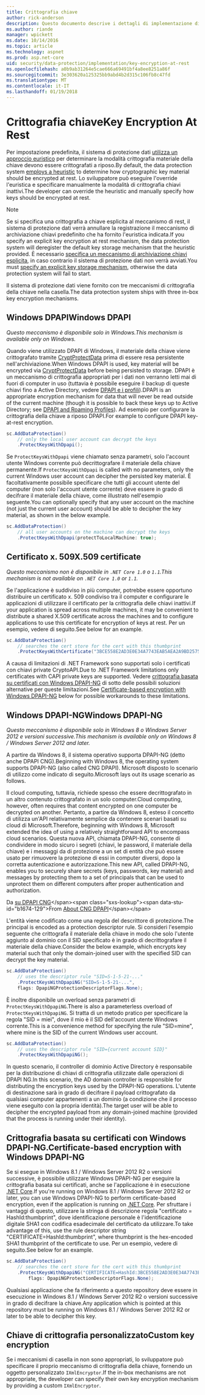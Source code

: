 ```yaml
---
title: Crittografia chiave
author: rick-anderson
description: Questo documento descrive i dettagli di implementazione di ASP.NET Core protezione chiave la crittografia dei dati inattivi.
ms.author: riande
manager: wpickett
ms.date: 10/14/2016
ms.topic: article
ms.technology: aspnet
ms.prod: asp.net-core
uid: security/data-protection/implementation/key-encryption-at-rest
ms.openlocfilehash: a0b9ab31264e5cae666a69491bf4a8ee8251a86f
ms.sourcegitcommit: 3e303620a125325bb9abd4b2d315c106fb8c47fd
ms.translationtype: MT
ms.contentlocale: it-IT
ms.lasthandoff: 01/19/2018
---
```

# <a name="key-encryption-at-rest"></a><span data-ttu-id="b1674-103">Crittografia chiave</span><span class="sxs-lookup"><span data-stu-id="b1674-103">Key Encryption At Rest</span></span>

<a name="data-protection-implementation-key-encryption-at-rest"></a>

<span data-ttu-id="b1674-104">Per impostazione predefinita, il sistema di protezione dati [utilizza un approccio euristico](xref:security/data-protection/configuration/default-settings) per determinare la modalità crittografia materiale della chiave devono essere crittografati a riposo.</span><span class="sxs-lookup"><span data-stu-id="b1674-104">By default, the data protection system [employs a heuristic](xref:security/data-protection/configuration/default-settings) to determine how cryptographic key material should be encrypted at rest.</span></span> <span data-ttu-id="b1674-105">Lo sviluppatore può eseguire l'override l'euristica e specificare manualmente la modalità di crittografia chiavi inattivi.</span><span class="sxs-lookup"><span data-stu-id="b1674-105">The developer can override the heuristic and manually specify how keys should be encrypted at rest.</span></span>

> [!NOTE]
> <span data-ttu-id="b1674-106">Se si specifica una crittografia a chiave esplicita al meccanismo di rest, il sistema di protezione dati verrà annullare la registrazione il meccanismo di archiviazione chiavi predefinito che ha fornito l'euristica indicata.</span><span class="sxs-lookup"><span data-stu-id="b1674-106">If you specify an explicit key encryption at rest mechanism, the data protection system will deregister the default key storage mechanism that the heuristic provided.</span></span> <span data-ttu-id="b1674-107">È necessario [specifica un meccanismo di archiviazione chiavi esplicita](key-storage-providers.md#data-protection-implementation-key-storage-providers), in caso contrario il sistema di protezione dati non verrà avviati.</span><span class="sxs-lookup"><span data-stu-id="b1674-107">You must [specify an explicit key storage mechanism](key-storage-providers.md#data-protection-implementation-key-storage-providers), otherwise the data protection system will fail to start.</span></span>

<a name="data-protection-implementation-key-encryption-at-rest-providers"></a>

<span data-ttu-id="b1674-108">Il sistema di protezione dati viene fornito con tre meccanismi di crittografia della chiave nella casella.</span><span class="sxs-lookup"><span data-stu-id="b1674-108">The data protection system ships with three in-box key encryption mechanisms.</span></span>

## <a name="windows-dpapi"></a><span data-ttu-id="b1674-109">Windows DPAPI</span><span class="sxs-lookup"><span data-stu-id="b1674-109">Windows DPAPI</span></span>

<span data-ttu-id="b1674-110">*Questo meccanismo è disponibile solo in Windows.*</span><span class="sxs-lookup"><span data-stu-id="b1674-110">*This mechanism is available only on Windows.*</span></span>

<span data-ttu-id="b1674-111">Quando viene utilizzato DPAPI di Windows, il materiale della chiave viene crittografato tramite [CryptProtectData](https://msdn.microsoft.com/library/windows/desktop/aa380261(v=vs.85).aspx) prima di essere resa persistente nell'archiviazione.</span><span class="sxs-lookup"><span data-stu-id="b1674-111">When Windows DPAPI is used, key material will be encrypted via [CryptProtectData](https://msdn.microsoft.com/library/windows/desktop/aa380261(v=vs.85).aspx) before being persisted to storage.</span></span> <span data-ttu-id="b1674-112">DPAPI è un meccanismo di crittografia appropriati per i dati non verranno letti mai di fuori di computer in uso (tuttavia è possibile eseguire il backup di queste chiavi fino a Active Directory, vedere [DPAPI e i profili](https://support.microsoft.com/kb/309408/#6)).</span><span class="sxs-lookup"><span data-stu-id="b1674-112">DPAPI is an appropriate encryption mechanism for data that will never be read outside of the current machine (though it is possible to back these keys up to Active Directory; see [DPAPI and Roaming Profiles](https://support.microsoft.com/kb/309408/#6)).</span></span> <span data-ttu-id="b1674-113">Ad esempio per configurare la crittografia della chiave a riposo DPAPI.</span><span class="sxs-lookup"><span data-stu-id="b1674-113">For example to configure DPAPI key-at-rest encryption.</span></span>

```csharp
sc.AddDataProtection()
    // only the local user account can decrypt the keys
    .ProtectKeysWithDpapi();
```

<span data-ttu-id="b1674-114">Se `ProtectKeysWithDpapi` viene chiamato senza parametri, solo l'account utente Windows corrente può decrittografare il materiale della chiave permanente.</span><span class="sxs-lookup"><span data-stu-id="b1674-114">If `ProtectKeysWithDpapi` is called with no parameters, only the current Windows user account can decipher the persisted key material.</span></span> <span data-ttu-id="b1674-115">È facoltativamente possibile specificare che tutti gli account utente del computer (non solo l'account utente corrente) deve essere in grado di decifrare il materiale della chiave, come illustrato nell'esempio seguente.</span><span class="sxs-lookup"><span data-stu-id="b1674-115">You can optionally specify that any user account on the machine (not just the current user account) should be able to decipher the key material, as shown in the below example.</span></span>

```csharp
sc.AddDataProtection()
    // all user accounts on the machine can decrypt the keys
    .ProtectKeysWithDpapi(protectToLocalMachine: true);
```

## <a name="x509-certificate"></a><span data-ttu-id="b1674-116">Certificato x. 509</span><span class="sxs-lookup"><span data-stu-id="b1674-116">X.509 certificate</span></span>

<span data-ttu-id="b1674-117">*Questo meccanismo non è disponibile in `.NET Core 1.0` o `1.1`.*</span><span class="sxs-lookup"><span data-stu-id="b1674-117">*This mechanism is not available on `.NET Core 1.0` or `1.1`.*</span></span>

<span data-ttu-id="b1674-118">Se l'applicazione è suddiviso in più computer, potrebbe essere opportuno distribuire un certificato x. 509 condiviso tra il computer e configurare le applicazioni di utilizzare il certificato per la crittografia delle chiavi inattivi.</span><span class="sxs-lookup"><span data-stu-id="b1674-118">If your application is spread across multiple machines, it may be convenient to distribute a shared X.509 certificate across the machines and to configure applications to use this certificate for encryption of keys at rest.</span></span> <span data-ttu-id="b1674-119">Per un esempio, vedere di seguito.</span><span class="sxs-lookup"><span data-stu-id="b1674-119">See below for an example.</span></span>

```csharp
sc.AddDataProtection()
    // searches the cert store for the cert with this thumbprint
    .ProtectKeysWithCertificate("3BCE558E2AD3E0E34A7743EAB5AEA2A9BD2575A0");
```

<span data-ttu-id="b1674-120">A causa di limitazioni di .NET Framework sono supportati solo i certificati con chiavi private CryptoAPI.</span><span class="sxs-lookup"><span data-stu-id="b1674-120">Due to .NET Framework limitations only certificates with CAPI private keys are supported.</span></span> <span data-ttu-id="b1674-121">Vedere [crittografia basata su certificati con Windows DPAPI-NG](#data-protection-implementation-key-encryption-at-rest-dpapi-ng) di sotto delle possibili soluzioni alternative per queste limitazioni.</span><span class="sxs-lookup"><span data-stu-id="b1674-121">See [Certificate-based encryption with Windows DPAPI-NG](#data-protection-implementation-key-encryption-at-rest-dpapi-ng) below for possible workarounds to these limitations.</span></span>

<a name="data-protection-implementation-key-encryption-at-rest-dpapi-ng"></a>

## <a name="windows-dpapi-ng"></a><span data-ttu-id="b1674-122">Windows DPAPI-NG</span><span class="sxs-lookup"><span data-stu-id="b1674-122">Windows DPAPI-NG</span></span>

<span data-ttu-id="b1674-123">*Questo meccanismo è disponibile solo in Windows 8 o Windows Server 2012 e versioni successive.*</span><span class="sxs-lookup"><span data-stu-id="b1674-123">*This mechanism is available only on Windows 8 / Windows Server 2012 and later.*</span></span>

<span data-ttu-id="b1674-124">A partire da Windows 8, il sistema operativo supporta DPAPI-NG (detto anche DPAPI CNG).</span><span class="sxs-lookup"><span data-stu-id="b1674-124">Beginning with Windows 8, the operating system supports DPAPI-NG (also called CNG DPAPI).</span></span> <span data-ttu-id="b1674-125">Microsoft disposto lo scenario di utilizzo come indicato di seguito.</span><span class="sxs-lookup"><span data-stu-id="b1674-125">Microsoft lays out its usage scenario as follows.</span></span>

   <span data-ttu-id="b1674-126">Il cloud computing, tuttavia, richiede spesso che essere decrittografato in un altro contenuto crittografato in un solo computer.</span><span class="sxs-lookup"><span data-stu-id="b1674-126">Cloud computing, however, often requires that content encrypted on one computer be decrypted on another.</span></span> <span data-ttu-id="b1674-127">Pertanto, a partire da Windows 8, esteso il concetto di utilizza un'API relativamente semplice da contenere scenari basati su cloud di Microsoft.</span><span class="sxs-lookup"><span data-stu-id="b1674-127">Therefore, beginning with Windows 8, Microsoft extended the idea of using a relatively straightforward API to encompass cloud scenarios.</span></span> <span data-ttu-id="b1674-128">Questa nuova API, chiamata DPAPI-NG, consente di condividere in modo sicuro i segreti (chiavi, le password, il materiale della chiave) e i messaggi da di protezione a un set di entità che può essere usato per rimuovere la protezione di essi in computer diversi, dopo la corretta autenticazione e autorizzazione.</span><span class="sxs-lookup"><span data-stu-id="b1674-128">This new API, called DPAPI-NG, enables you to securely share secrets (keys, passwords, key material) and messages by protecting them to a set of principals that can be used to unprotect them on different computers after proper authentication and authorization.</span></span>

   <span data-ttu-id="b1674-129">Da [su DPAPI CNG](https://msdn.microsoft.com/library/windows/desktop/hh706794(v=vs.85).aspx)</span><span class="sxs-lookup"><span data-stu-id="b1674-129">From [About CNG DPAPI](https://msdn.microsoft.com/library/windows/desktop/hh706794(v=vs.85).aspx)</span></span>

<span data-ttu-id="b1674-130">L'entità viene codificato come una regola del descrittore di protezione.</span><span class="sxs-lookup"><span data-stu-id="b1674-130">The principal is encoded as a protection descriptor rule.</span></span> <span data-ttu-id="b1674-131">Si consideri l'esempio seguente che crittografa il materiale della chiave in modo che solo l'utente aggiunto al dominio con il SID specificato è in grado di decrittografare il materiale della chiave.</span><span class="sxs-lookup"><span data-stu-id="b1674-131">Consider the below example, which encrypts key material such that only the domain-joined user with the specified SID can decrypt the key material.</span></span>

```csharp
sc.AddDataProtection()
    // uses the descriptor rule "SID=S-1-5-21-..."
    .ProtectKeysWithDpapiNG("SID=S-1-5-21-...",
    flags: DpapiNGProtectionDescriptorFlags.None);
```

<span data-ttu-id="b1674-132">È inoltre disponibile un overload senza parametri di `ProtectKeysWithDpapiNG`.</span><span class="sxs-lookup"><span data-stu-id="b1674-132">There is also a parameterless overload of `ProtectKeysWithDpapiNG`.</span></span> <span data-ttu-id="b1674-133">Si tratta di un metodo pratico per specificare la regola "SID = miei", dove il mio è il SID dell'account utente Windows corrente.</span><span class="sxs-lookup"><span data-stu-id="b1674-133">This is a convenience method for specifying the rule "SID=mine", where mine is the SID of the current Windows user account.</span></span>

```csharp
sc.AddDataProtection()
    // uses the descriptor rule "SID={current account SID}"
    .ProtectKeysWithDpapiNG();
```

<span data-ttu-id="b1674-134">In questo scenario, il controller di dominio Active Directory è responsabile per la distribuzione di chiavi di crittografia utilizzate dalle operazioni di DPAPI NG.</span><span class="sxs-lookup"><span data-stu-id="b1674-134">In this scenario, the AD domain controller is responsible for distributing the encryption keys used by the DPAPI-NG operations.</span></span> <span data-ttu-id="b1674-135">L'utente di destinazione sarà in grado di decifrare il payload crittografato da qualsiasi computer appartenenti a un dominio (a condizione che il processo viene eseguito con la propria identità).</span><span class="sxs-lookup"><span data-stu-id="b1674-135">The target user will be able to decipher the encrypted payload from any domain-joined machine (provided that the process is running under their identity).</span></span>

## <a name="certificate-based-encryption-with-windows-dpapi-ng"></a><span data-ttu-id="b1674-136">Crittografia basata su certificati con Windows DPAPI-NG.</span><span class="sxs-lookup"><span data-stu-id="b1674-136">Certificate-based encryption with Windows DPAPI-NG</span></span>

<span data-ttu-id="b1674-137">Se si esegue in Windows 8.1 / Windows Server 2012 R2 o versioni successive, è possibile utilizzare Windows DPAPI-NG per eseguire la crittografia basata sui certificati, anche se l'applicazione è in esecuzione [.NET Core](https://www.microsoft.com/net/core).</span><span class="sxs-lookup"><span data-stu-id="b1674-137">If you're running on Windows 8.1 / Windows Server 2012 R2 or later, you can use Windows DPAPI-NG to perform certificate-based encryption, even if the application is running on [.NET Core](https://www.microsoft.com/net/core).</span></span> <span data-ttu-id="b1674-138">Per sfruttare i vantaggi di questo, utilizzare la stringa di descrizione regola "certificato = HashId:thumbprint", dove identificazione personale è l'identificazione digitale SHA1 con codifica esadecimale del certificato da utilizzare.</span><span class="sxs-lookup"><span data-stu-id="b1674-138">To take advantage of this, use the rule descriptor string "CERTIFICATE=HashId:thumbprint", where thumbprint is the hex-encoded SHA1 thumbprint of the certificate to use.</span></span> <span data-ttu-id="b1674-139">Per un esempio, vedere di seguito.</span><span class="sxs-lookup"><span data-stu-id="b1674-139">See below for an example.</span></span>

```csharp
sc.AddDataProtection()
    // searches the cert store for the cert with this thumbprint
    .ProtectKeysWithDpapiNG("CERTIFICATE=HashId:3BCE558E2AD3E0E34A7743EAB5AEA2A9BD2575A0",
        flags: DpapiNGProtectionDescriptorFlags.None);
```

<span data-ttu-id="b1674-140">Qualsiasi applicazione che fa riferimento a questo repository deve essere in esecuzione in Windows 8.1 / Windows Server 2012 R2 o versioni successive in grado di decifrare la chiave.</span><span class="sxs-lookup"><span data-stu-id="b1674-140">Any application which is pointed at this repository must be running on Windows 8.1 / Windows Server 2012 R2 or later to be able to decipher this key.</span></span>

## <a name="custom-key-encryption"></a><span data-ttu-id="b1674-141">Chiave di crittografia personalizzato</span><span class="sxs-lookup"><span data-stu-id="b1674-141">Custom key encryption</span></span>

<span data-ttu-id="b1674-142">Se i meccanismi di casella in non sono appropriati, lo sviluppatore può specificare il proprio meccanismo di crittografia della chiave, fornendo un oggetto personalizzato `IXmlEncryptor`.</span><span class="sxs-lookup"><span data-stu-id="b1674-142">If the in-box mechanisms are not appropriate, the developer can specify their own key encryption mechanism by providing a custom `IXmlEncryptor`.</span></span>
